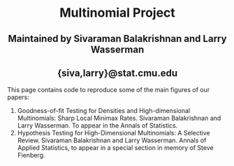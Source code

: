 # <center> Multinomial Project </center>
## <center> Maintained by Sivaraman Balakrishnan and Larry Wasserman </center>
## <center> {siva,larry}@stat.cmu.edu </center>

This page contains code to reproduce some of the main figures of our papers:

1. Goodness-of-fit Testing for Densities and High-dimensional Multinomials: Sharp Local Minimax Rates. 
Sivaraman Balakrishnan and Larry Wasserman. To appear in the Annals of Statistics.
2. Hypothesis Testing for High-Dimensional Multinomials: A Selective Review.
Sivaraman Balakrishnan and Larry Wasserman. Annals of Applied Statistics, to appear in a special section in memory of Steve Fienberg.
